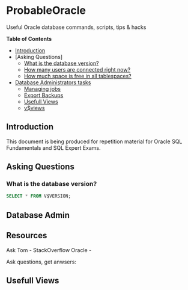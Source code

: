 # ProbableOracle
Useful Oracle database commands, scripts, tips &amp; hacks

**Table of Contents**

- [Introduction](#introduction)
- [Asking Questions]
   - [What is the database version?](#unn-dd)
   - [How many users are connected right now?](#tst-tdd)
   - [How much space is free in all tablespaces?](#free-space)
- [Database Administrators tasks](#database-administrators-tasks)
  - [Managing jobs](#jobs)
  - [Export Backups](#backups)
  - [Usefull Views](#usefull-views)
  - [v$views](#vvvv)

## Introduction
This document is being produced for repetition material for Oracle SQL Fundamentals and SQL Expert Exams. 

## Asking Questions
### What is the database version? 

```sql
SELECT * FROM V$VERSION;
```

## Database Admin
## 
## Resources 

Ask Tom - 
StackOverflow Oracle - 

Ask questions, get anwsers: 


## Usefull Views
